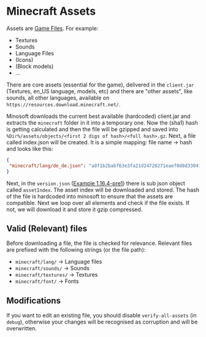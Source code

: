 # Minecraft Assets

Assets are [Game Files](https://wiki.vg/Game_files). For example:
 - Textures
 - Sounds
 - Language Files
 - (Icons)
 - (Block models)
 - ...
 
 There are core assets (essential for the game), delivered in the `client.jar` (Textures, en_US language, models, etc)
 and there are "other assets", like sounds, all other languages, available on `https://resources.download.minecraft.net/`.
 
 Minosoft downloads the current best available (hardcoded) client.jar and extracts the `minecraft` folder in it into a temporary one.
 Now the (sha1) hash is getting calculated and then the file will be gzipped and saved into `%Dir%/assets/objects/<first 2 digs of hash>/<full hash>.gz`.
 Next, a file called index.json will be created. It is a simple mapping: file name -> hash and looks like this:
 ```json
{
  "minecraft/lang/de_de.json": "a8f1b2babf63e3fa21d24728271eaef0d8d33041"
}
```
Next, in the `version.json` ([Example 1.16.4-pre1](https://launchermeta.mojang.com/v1/packages/edcca0531de05c4b15007ca689b575a33b9d96a2/1.16.4-pre1.json)) there is sub json object called `assetIndex`.
The asset index will be downloaded and stored. The hash of the file is hardcoded into minosoft to ensure that the assets are compatible. Next we loop over all elements and check if the file exists.
If not, we will download it and store it gzip compressed.

## Valid (Relevant) files
Before downloading a file, the file is checked for relevance. Relevant files are prefixed with the following strings (or the file path):
 - `minecraft/lang/` -> Language files
 - `minecraft/sounds/` -> Sounds
 - `minecraft/textures/` -> Textures
 - `minecraft/font/` -> Fonts

## Modifications
If you want to edit an existing file, you should disable `verify-all-assets` (in `debug`), otherwise your changes will be recognised as corruption and will be overwritten.
